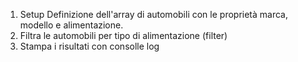 1. Setup
    Definizione dell'array di automobili con le proprietà marca, modello e alimentazione.
2. Filtra le automobili per tipo di alimentazione (filter)
3. Stampa i risultati con consolle log
